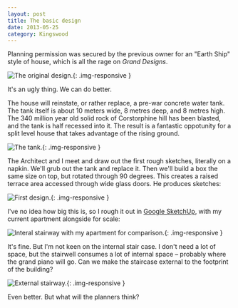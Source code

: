 ```yaml
---
layout: post
title: The basic design
date: 2013-05-25
category: Kingswood
---
```


Planning permission was secured by the previous owner for an "Earth Ship" style of house, which is all the rage on _Grand Designs_.

![The original design.](/assets/earthship.png){: .img-responsive }

It's an ugly thing. We can do better.

The house will reinstate, or rather replace, a pre-war concrete water tank. The tank itself is about 10 meters wide, 8 metres deep, and 8 metres high. The 340 million year old solid rock of Corstorphine hill has been blasted, and the tank is half recessed into it. The result is a fantastic oppotunity for a split level house that takes advantage of the rising ground.

![The tank.](/assets/tank.jpg){: .img-responsive }

The Architect and I meet and draw out the first rough sketches, literally on a napkin. We'll grub out the tank and replace it. Then we'll build a box the same size on top, but rotated through 90 degrees. This creates a raised terrace area accessed through wide glass doors. He produces sketches:

![First design.](/assets/first-sketch.png){: .img-responsive }

I've no idea how big this is, so I rough it out in [Google SketchUp](http://www.sketchup.com), with my current apartment alongside for scale:

![Interal stairway with my apartment for comparison.](/assets/render-with-apartment.png){: .img-responsive }

It's fine. But I'm not keen on the internal stair case. I don't need a lot of space, but the stairwell consumes a lot of internal space – probably where the grand piano will go. Can we make the staircase external to the footprint of the building?

![External stairway.](/assets/render-external-stair.png){: .img-responsive }

Even better. But what will the planners think?
